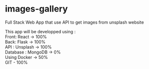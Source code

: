 # images-gallery

Full Stack Web App that use API to get images from unsplash website <br>

This app will be developped using : <br>
Front: React -> 100% <br>
Back: Flask -> 100% <br>
API : Unsplash -> 100% <br>
Database : MongoDB -> 0% <br>
Using Docker -> 50% <br>
GIT - 100% <br>

